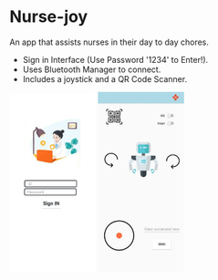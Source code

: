 # Nurse-joy
An app that assists nurses in their day to day chores. 
- Sign in Interface (Use Password '1234' to Enter!).
- Uses Bluetooth Manager to connect. 
- Includes a joystick and a QR Code Scanner.

<img src="assets/Nurse_Joy_1.jpg" width="30%"/>      <img src="assets/Nurse_Joy_2.jpg" width="30%"/>     
